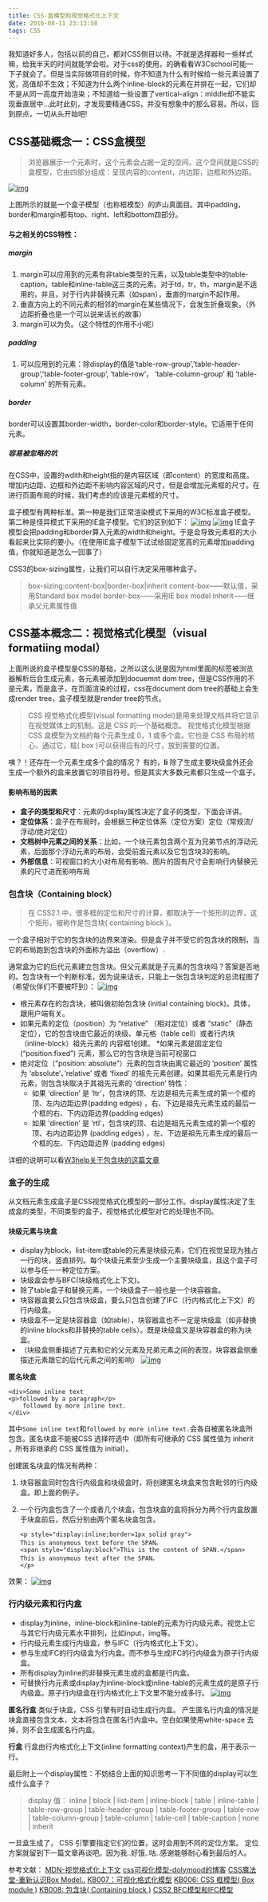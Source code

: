 ```yaml
---
title: CSS-盒模型和视觉格式化上下文
date: 2016-08-11 23:13:58
tags: CSS
---
```


我知道好多人，包括以前的自己，都对CSS侧目以待。不就是选择器和一些样式嘛，给我半天的时间就能学会啦。对于css的使用，的确看看W3Cschool可能一下子就会了。但是当实际做项目的时候，你不知道为什么有时候给一些元素设置了宽，高值却不生效；不知道为什么两个inline-block的元素在并排在一起，它们却不是从同一高度开始渲染；不知道给一些设置了vertical-align：middle却不能实现垂直居中…此时此刻，才发现要精通CSS，并没有想象中的那么容易。所以，回到原点，一切从头开始吧!

## CSS基础概念一：CSS盒模型

> 浏览器展示一个元素时，这个元素会占据一定的空间。这个空间就是CSS的盒模型，它由四部分组成：呈现内容的content，内边距，边框和外边距。

[![img](http://w3help.org/zh-cn/kb/006/006/boxdim.png)](http://w3help.org/zh-cn/kb/006/006/boxdim.png)

上图所示的就是一个盒子模型（也称框模型）的庐山真面目。其中padding，border和margin都有top、right、left和bottom四部分。

#### 与之相关的CSS特性：

##### margin

1. margin可以应用到的元素有非table类型的元素，以及table类型中的table-caption，table和inline-table这三类的元素。对于td，tr，th，margin是不适用的，并且，对于行内非替换元素（如span），垂直的margin不起作用。
2. 垂直方向上的不同元素的相邻的margin在某些情况下，会发生折叠现象。（外边距折叠也是一个可以说来话长的故事）
3. margin可以为负。（这个特性的作用不小呢）

##### padding

1. 可以应用到的元素：除display的值是‘table-row-group’,’table-header-group’,’table-footer-group’, ‘table-row’， ‘table-column-group’ 和 ’table-column’ 的所有元素。

##### border

border可以设置其border-width，border-color和border-style。它适用于任何元素。

##### 容易被忽略的坑

在CSS中，设置的wdith和height指的是内容区域（即content）的宽度和高度。增加内边距、边框和外边距不影响内容区域的尺寸，但是会增加元素框的尺寸。在进行页面布局的时候，我们考虑的应该是元素框的尺寸。

盒子模型有两种标准。第一种是我们正常渲染模式下采用的W3C标准盒子模型。第二种是怪异模式下采用的IE盒子模型。它们的区别如下：
[![img](https://segmentfault.com/img/bVtyKC)](https://segmentfault.com/img/bVtyKC)
[![img](https://segmentfault.com/img/bVtyKz)](https://segmentfault.com/img/bVtyKz)
IE盒子模型会把padding和border算入元素的width和height。于是会导致元素框的大小看起来比实际的要小。（在使用IE盒子模型下试试给固定宽高的元素增加padding值，你就知道是怎么一回事了）

CSS3的box-sizing属性，让我们可以自行决定采用哪种盒子。

> box-sizing:content-box|border-box|inherit
> content-box——默认值，采用Standard box model
> border-box——采用IE box model
> inherit——继承父元素属性值

## CSS基本概念二：视觉格式化模型（visual formatiing modal）

上面所说的盒子模型是CSS的基础，之所以这么说是因为html里面的标签被浏览器解析后会生成元素，各元素被添加到docuemnt dom tree，但是CSS作用的不是元素，而是盒子，在页面渲染的过程，css在document dom tree的基础上会生成render tree，盒子模型就是render tree的节点。

> CSS 视觉格式化模型(visual formatting model)是用来处理文档并将它显示在视觉媒体上的机制。这是 CSS 的一个基础概念。 视觉格式化模型根据 CSS 盒模型为文档的每个元素生成 0，1 或多个盒。它也是 CSS 布局的核心，通过它，框( box )可以获得应有的尺寸，放到需要的位置。

咦？！还存在一个元素生成多个盒的情况？
有的，**li** 除了生成主要块级盒外还会生成一个额外的盒来放置它的项目符号。但是其实大多数元素都只生成一个盒子。

#### 影响布局的因素

- **盒子的类型和尺寸**：元素的display属性决定了盒子的类型，下面会详讲。
- **定位体系**：盒子在布局时，会根据三种定位体系（定位方案）定位（常规流/浮动/绝对定位）
- **文档树中元素之间的关系**：比如，一个块元素包含两个互为兄弟节点的浮动元素，后面那个浮动元素的布局，会受前面元素以及它包含块3的影响。
- **外部信息**：可视窗口的大小对布局有影响、图片的固有尺寸会影响行内替换元素的尺寸进而影响布局

### 包含块（Containing block）

> 在 CSS2.1 中，很多框的定位和尺寸的计算，都取决于一个矩形的边界，这个矩形，被称作是包含块( containing block )。

一个盒子相对于它的包含块的边界来渲染。但是盒子并不受它的包含块的限制，当它的布局跑到包含块的外面称为溢出（overflow）.

通常盒为它的后代元素建立包含块。但父元素就是子元素的包含块吗？答案是否地的。包含块有一个判断标准，因为说来话长，只能上一张包含块判定的总流程图了（希望伙伴们不要被吓到）：
[![img](http://w3help.org/zh-cn/kb/008/008/CB4.png)](http://w3help.org/zh-cn/kb/008/008/CB4.png)

- 根元素存在的包含块，被叫做初始包含块 (initial containing block)。具体，跟用户端有关。
- 如果元素的定位（position）为 “relative” （相对定位）或者 “static”（静态定位），它的包含块由它最近的块级、单元格（table cell）或者行内块（inline-block）祖先元素的 内容框1创建。
  *如果元素是固定定位 (“position:fixed”) 元素，那么它的包含块是当前可视窗口
- 绝对定位（”position: absolute”）元素的包含块由离它最近的 ‘position’ 属性为 ‘absolute’、’relative’ 或者 ‘fixed’ 的祖先元素创建。如果其祖先元素是行内元素，则包含块取决于其祖先元素的 ‘direction’ 特性：
  - 如果 ‘direction’ 是 ‘ltr’，包含块的顶、左边是祖先元素生成的第一个框的顶、左内边距边界(padding edges) ，右、下边是祖先元素生成的最后一个框的右、下内边距边界(padding edges)
  - 如果 ‘direction’ 是 ‘rtl’，包含块的顶、右边是祖先元素生成的第一个框的顶、右内边距边界 (padding edges) ，左、下边是祖先元素生成的最后一个框的左、下内边距边界 (padding edges)

详细的说明可以看[W3help关于包含块的这篇文章](http://w3help.org/zh-cn/kb/008/)

### 盒子的生成

从文档元素生成盒子是CSS视觉格式化模型的一部分工作。display属性决定了生成盒的类型，不同类型的盒子，视觉格式化模型对它的处理也不同。

#### 块级元素与块盒

- display为block，list-item或table的元素是块级元素，它们在视觉呈现为独占一行的块，竖直排列。每个块级元素至少生成一个主要块级盒，且这个盒子可以参与任一一种定位方案。
- 块级盒会参与BFC(块级格式化上下文)。
- 除了table盒子和替换元素，一个块级盒子一般也是一个块容器盒。
- 块容器盒要么只包含块级盒，要么只包含创建了IFC（行内格式化上下文）的行内级盒。
- 块级盒不一定是块容器盒（如table），块容器盒也不一定是块级盒（如非替换的inline blocks和非替换的table cells）。既是块级盒又是块容器盒的称为块盒。
- （块级盒侧重描述了元素和它的父元素及兄弟元素之间的表现，块容器盒侧重描述元素跟它的后代元素之间的影响）
  [![img](http://yangyong-test.qiniudn.com/wp-content/uploads/2014/11/block-box.png)](http://yangyong-test.qiniudn.com/wp-content/uploads/2014/11/block-box.png)

**匿名块盒**

```
<div>Some inline text 
<p>followed by a paragraph</p> 
    followed by more inline text.
</div>

```

其中`Some inline text`和`followed by more inline text.`会各自被匿名块盒所包含。匿名块盒不能被CSS 选择符选中（即所有可继承的 CSS 属性值为 inherit ，所有非继承的 CSS 属性值为 initial）。

创建匿名块盒的情况有两种：

1. 块容器盒同时包含行内级盒和块级盒时，将创建匿名块盒来包含毗邻的行内级盒。即上面的例子。

2. 一个行内盒包含了一个或者几个块盒，包含块盒的盒将拆分为两个行内盒放置于块盒前后，然后分别由两个匿名块盒包含。

   ```
   <p style="display:inline;border=1px solid gray">
   This is anonymous text before the SPAN。
   <span style="display:block">This is the content of SPAN.</span>
   This is anonymous text after the SPAN。
   </p>

   ```

效果：
[![img](https://github.com/dolymood/blog/raw/master/pics/001.png)](https://github.com/dolymood/blog/raw/master/pics/001.png)

### 行内级元素和行内盒

- display为inline，inline-block和inline-table的元素为行内级元素。视觉上它与其它行内级元素水平排列，比如input，img等。
- 行内级元素生成行内级盒，参与IFC（行内格式化上下文）。
- 参与生成IFC的行内级盒为行内盒。而不参与生成IFC的行内级盒为原子行内级盒。
- 所有display为inline的非替换元素生成的盒都是行内盒。
- 可替换行内元素或display为inline-block或inline-table的元素生成的是原子行内级盒。原子行内级盒在行内格式化上下文里不能分成多行。
  [![img](http://yangyong-test.qiniudn.com/wp-content/uploads/2014/11/inline-box.png)](http://yangyong-test.qiniudn.com/wp-content/uploads/2014/11/inline-box.png)

**匿名行盒**
类似于块盒，CSS 引擎有时自动生成行内盒。
产生匿名行内盒的情况是块盒直接包含文本，文本将包含在匿名行内盒中。空白如果使用white-space 去掉，则不会生成匿名行内盒。

**行盒**
行盒由行内格式化上下文(inline formatting context)产生的盒，用于表示一行。

最后附上一个display属性：不妨结合上面的知识思考一下不同值的display可以生成什么盒子？

> display
> 值： inline | block | list-item | inline-block | table | inline-table | table-row-group | table-header-group | table-footer-group | table-row | table-column-group | table-column | table-cell | table-caption | none | inherit

一旦盒生成了， CSS 引擎要指定它们的位置，这时会用到不同的定位方案。
定位方案就留到下一篇文章再谈吧。因为我..好饿..咕..感谢能够耐心看到最后的人。

参考文献：
[MDN-视觉格式化上下文](https://developer.mozilla.org/zh-CN/docs/Web/Guide/CSS/Visual_formatting_model)
[css可视化模型-dolymood的博客](http://blog.aijc.net/css/2014/08/06/CSS%20%E5%8F%AF%E8%A7%86%E5%8C%96%E6%A0%BC%E5%BC%8F%E6%A8%A1%E5%9E%8B%EF%BC%88Visual%20formatting%20model%EF%BC%89/)
[CSS魔法堂-重新认识Box Model..](https://segmentfault.com/a/1190000004625635#articleHeader11)
[KB007：可视化格式化模型](http://w3help.org/zh-cn/kb/007/)
[KB006: CSS 框模型( Box module )](http://w3help.org/zh-cn/kb/006/)
[KB008: 包含块( Containing block )](http://w3help.org/zh-cn/kb/008/)
[CSS2 BFC模型和IFC模型](http://www.yangyong.me/css2-bfc%E6%A8%A1%E5%9E%8B%E5%92%8Cifc%E6%A8%A1%E5%9E%8B/)